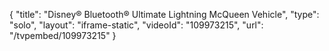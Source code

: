 {
    "title": "Disney&reg; Bluetooth&reg; Ultimate Lightning McQueen Vehicle",
    "type": "solo",
    "layout": "iframe-static",
    "videoId": "109973215",
    "url": "\/tvpembed\/109973215"
}